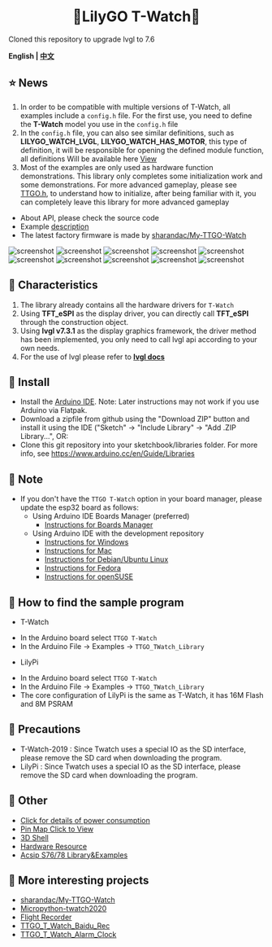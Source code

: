 <h1 align = "center">🌟LilyGO T-Watch🌟</h1>

Cloned this repository to upgrade lvgl to 7.6

**English | [中文](docs/details_cn.md)**


<h2 align = "left">⭐ News </h2>

1. In order to be compatible with multiple versions of T-Watch, all examples include a `config.h` file. For the first use, you need to define the **T-Watch** model you use in the `config.h` file
2. In the `config.h` file, you can also see similar definitions, such as **LILYGO_WATCH_LVGL**, **LILYGO_WATCH_HAS_MOTOR**, this type of definition, it will be responsible for opening the defined module function, all definitions Will be available here [View](./docs/defined_en.md)
3. Most of the examples are only used as hardware function demonstrations. This library only completes some initialization work and some demonstrations. For more advanced gameplay, please see [TTGO.h](https://github.com/Xinyuan-LilyGO/TTGO_TWatch_Library/blob/master/src/TTGO.h), to understand how to initialize, after being familiar with it, you can completely leave this library for more advanced gameplay
- About API, please check the source code
- Example [description](docs/examples_en.md)
- The latest factory firmware is made by [sharandac/My-TTGO-Watch](https://github.com/sharandac/My-TTGO-Watch)

![screenshot](https://github.com/sharandac/My-TTGO-Watch/blob/master/images/screen1.png)
![screenshot](https://github.com/sharandac/My-TTGO-Watch/blob/master/images/screen2.png)
![screenshot](https://github.com/sharandac/My-TTGO-Watch/blob/master/images/screen3.png)
![screenshot](https://github.com/sharandac/My-TTGO-Watch/blob/master/images/screen4.png)
![screenshot](https://github.com/sharandac/My-TTGO-Watch/blob/master/images/screen5.png)
![screenshot](https://github.com/sharandac/My-TTGO-Watch/blob/master/images/screen6.png)
![screenshot](https://github.com/sharandac/My-TTGO-Watch/blob/master/images/screen7.png)
![screenshot](https://github.com/sharandac/My-TTGO-Watch/blob/master/images/screen8.png)
![screenshot](https://github.com/sharandac/My-TTGO-Watch/blob/master/images/screen9.png)
![screenshot](https://github.com/sharandac/My-TTGO-Watch/blob/master/images/screen10.png)



<h2 align = "left">🚀 Characteristics</h2>

1. The library already contains all the hardware drivers for `T-Watch`
2. Using **TFT_eSPI** as the display driver, you can directly call **TFT_eSPI** through the construction object.
3. Using **lvgl v7.3.1** as the display graphics framework, the driver method has been implemented, you only need to call lvgl api according to your own needs.
4. For the use of lvgl please refer to **[lvgl docs](https://docs.lvgl.io/v7/en/html/)**


<h2 align = "left">🔷 Install</h2>

- Install the [Arduino IDE](https://www.arduino.cc/en/Main/Software). Note: Later instructions may not work if you use Arduino via Flatpak.
- Download a zipfile from github using the "Download ZIP" button and install it using the IDE ("Sketch" -> "Include Library" -> "Add .ZIP Library...", OR:
- Clone this git repository into your sketchbook/libraries folder. For more info, see https://www.arduino.cc/en/Guide/Libraries


<h2 align = "left">🔷 Note</h2>

- If you don't have the `TTGO T-Watch` option in your board manager, please update the esp32 board as follows:
  - Using Arduino IDE Boards Manager (preferred)
    + [Instructions for Boards Manager](docs/arduino-ide/boards_manager.md)
  - Using Arduino IDE with the development repository
    + [Instructions for Windows](docs/arduino-ide/windows.md)
    + [Instructions for Mac](docs/arduino-ide/mac.md)
    + [Instructions for Debian/Ubuntu Linux](docs/arduino-ide/debian_ubuntu.md)
    + [Instructions for Fedora](docs/arduino-ide/fedora.md)
    + [Instructions for openSUSE](docs/arduino-ide/opensuse.md)

<h2 align = "left">🔶 How to find the sample program</h2>

* T-Watch
- In the Arduino board select `TTGO T-Watch`
- In the Arduino File -> Examples -> `TTGO_TWatch_Library`

* LilyPi
- In the Arduino board select `TTGO T-Watch`
- In the Arduino File -> Examples -> `TTGO_TWatch_Library`
- The core configuration of LilyPi is the same as T-Watch, it has 16M Flash and 8M PSRAM

 <h2 align = "left">🔶 Precautions</h2>

- T-Watch-2019 : Since Twatch uses a special IO as the SD interface, please remove the SD card when downloading the program.
- LilyPi       : Since Twatch uses a special IO as the SD interface, please remove the SD card when downloading the program.


 <h2 align = "left">🔷 Other</h2>

- [Click for details of power consumption](docs/power.md)
- [Pin Map Click to View](docs/pinmap.md)
- [3D Shell](https://github.com/Xinyuan-LilyGO/LilyGo-TWatch-DataSheet/tree/master/3DSHELL)
- [Hardware Resource](https://github.com/Xinyuan-LilyGO/LilyGo-TWatch-DataSheet)
- [Acsip S76/78 Library&Examples](https://github.com/lewisxhe/Acsip-S7xG-Library)

 <h2 align = "left">🔶 More interesting projects</h2>

- [sharandac/My-TTGO-Watch](https://github.com/sharandac/My-TTGO-Watch)
- [Micropython-twatch2020](https://y0no.fr/posts/micropython-ttgo-twatch2020/)
- [Flight Recorder](https://github.com/lyusupov/SoftRF/wiki/Flight-Recorder)
- [TTGO_T_Watch_Baidu_Rec](https://github.com/lixy123/TTGO_T_Watch_Baidu_Rec)
- [TTGO_T_Watch_Alarm_Clock](https://github.com/lixy123/TTGO_T_Watch_Alarm_Clock)
